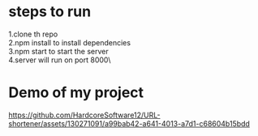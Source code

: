 # steps to run
1.clone th repo\
2.npm install to install dependencies\
3.npm start to start the server\
4.server will run on port 8000\

# Demo of my project



https://github.com/HardcoreSoftware12/URL-shortener/assets/130271091/a99bab42-a641-4013-a7d1-c68604b15bdd

